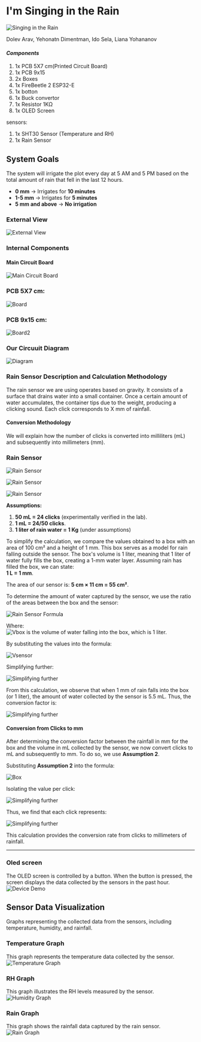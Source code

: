 
# I'm Singing in the Rain

![Singing in the Rain](files/G_converted.gif)


Dolev Arav, Yehonatn Dimentman, Ido Sela, Liana Yohananov

#### *Components*
1. 1x PCB  5X7 cm(Printed Circuit Board) 
2. 1x PCB 9x15
3. 2x Boxes 
4. 1x FireBeetle 2 ESP32-E
5. 1x botton 
6. 1x Buck convertor 
7. 1x Resistor 1KΩ 
8. 1x OLED Screen 
 
 sensors: 
1. 1x SHT30 Sensor (Temperature and RH)    
2. 1x Rain Sensor 

## System Goals  
The system will irrigate the plot every day at 5 AM and 5 PM based on the total amount of rain that fell in the last 12 hours.  

- **0 mm** → Irrigates for **10 minutes**  
- **1-5 mm** → Irrigates for **5 minutes**  
- **5 mm and above** → **No irrigation**  


### External View
![External View](files/External1.jpg)



### Internal Components
#### Main Circuit Board
![Main Circuit Board](files/main.jpg)

### PCB  5X7 cm:
![Board](files/p.jpg)

### PCB 9x15 cm:
![Board2](files/p2.jpg)



### Our Circuuit Diagram

![Diagram](files/Diagram.jpg)



### Rain Sensor Description and Calculation Methodology

The rain sensor we are using operates based on gravity. It consists of a surface that drains water into a small container. Once a certain amount of water accumulates, the container tips due to the weight, producing a clicking sound.
Each click corresponds to X mm of rainfall.

#### Conversion Methodology
We will explain how the number of clicks is converted into milliliters (mL) and subsequently into millimeters (mm).














### Rain Sensor 
![Rain Sensor](files/Ra.jpg)

![Rain Sensor](files/Rai.jpg)

![Rain Sensor](files/R.jpg)










**Assumptions:**
1. **50 mL = 24 clicks** (experimentally verified in the lab).
2. **1 mL = 24/50 clicks**.
3. **1 liter of rain water = 1 Kg** (under assumptions)

To simplify the calculation, we compare the values obtained to a box with an area of 100 cm² and a height of 1 mm. This box serves as a model for rain falling outside the sensor. The box's volume is 1 liter, meaning that 1 liter of water fully fills the box, creating a 1-mm water layer. Assuming rain has filled the box, we can state:  
**1 L = 1 mm**.

The area of our sensor is:
**5 cm × 11 cm = 55 cm²**.

To determine the amount of water captured by the sensor, we use the ratio of the areas between the box and the sensor:

![Rain Sensor Formula](files/1.png)




Where:  
![Vbox](files/2.png)
 is the volume of water falling into the box, which is 1 liter.

By substituting the values into the formula:


![Vsensor](files/3.png)

Simplifying further:

![Simplifying further](files/4.png)

From this calculation, we observe that when 1 mm of rain falls into the box (or 1 liter), the amount of water collected by the sensor is 5.5 mL. Thus, the conversion factor is:

![Simplifying further](files/5.png)

#### Conversion from Clicks to mm
After determining the conversion factor between the rainfall in mm for the box and the volume in mL collected by the sensor, we now convert clicks to mL and subsequently to mm. To do so, we use **Assumption 2**.

Substituting **Assumption 2** into the formula:

![Box](files/6.png)

Isolating the value per click:

![Simplifying further](files/new7.png)


Thus, we find that each click represents:

![Simplifying further](files/new8.png)

This calculation provides the conversion rate from clicks to millimeters of rainfall.

---




### Oled screen
The OLED screen is controlled by a button. When the button is pressed, the screen displays the data collected by the sensors in the past hour.
![Device Demo](files/vid_converted.gif)


## Sensor Data Visualization
Graphs representing the collected data from the sensors, including temperature, humidity, and rainfall.



### Temperature Graph
This graph represents the temperature data collected by the sensor.
![Temperature Graph](files/Temp.jpg)




### RH Graph
This graph illustrates the RH levels measured by the sensor.
![Humidity Graph](files/HR.jpg)





### Rain Graph
This graph shows the rainfall data captured by the rain sensor.
![Rain Graph](files/Rain.jpg)
